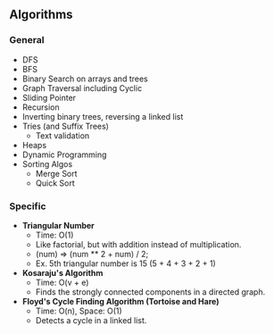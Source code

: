 ## Algorithms

### General

- DFS
- BFS
- Binary Search on arrays and trees
- Graph Traversal including Cyclic
- Sliding Pointer
- Recursion
- Inverting binary trees, reversing a linked list
- Tries (and Suffix Trees)
  - Text validation
- Heaps
- Dynamic Programming
- Sorting Algos
  - Merge Sort
  - Quick Sort

### Specific

- **Triangular Number**
  - Time: O(1)
  - Like factorial, but with addition instead of multiplication.
  - (num) => (num \*\* 2 + num) / 2;
  - Ex. 5th triangular number is 15 (5 + 4 + 3 + 2 + 1)
- **Kosaraju's Algorithm**
  - Time: O(v + e)
  - Finds the strongly connected components in a directed graph.
- **Floyd's Cycle Finding Algorithm (Tortoise and Hare)**
  - Time: O(n), Space: O(1)
  - Detects a cycle in a linked list.
